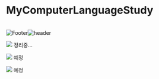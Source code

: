 # MyComputerLanguageStudy

<br>![Footer](https://capsule-render.vercel.app/api?type=waving&color=auto&height=200&section=footer)![header](https://capsule-render.vercel.app/api?type=Waving&color=auto&height=32pt&section=header&text=LanguageStudy&fontSize=24pt)<br/>



<img src="https://img.shields.io/badge/C++-00599C?style=flat-square&logo=C++&logoColor=white"/> 정리중...

<img src="https://img.shields.io/badge/Unity-FFFFFF?style=flat-square&logo=Unity&logoColor=black"/> 예정

<img src="https://img.shields.io/badge/Go-00ADD8?style=flat-square&logo=Go&logoColor=blue"/> 예정
